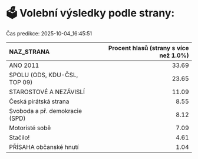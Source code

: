 # 🗳️ Volební výsledky podle strany:

Čas predikce: 2025-10-04_16:45:51

| NAZ_STRANA                     |   Procent hlasů (strany s více než 1.0%) |
|:-------------------------------|-----------------------------------------:|
| ANO 2011                       |                                    33.69 |
| SPOLU (ODS, KDU-ČSL, TOP 09)   |                                    23.65 |
| STAROSTOVÉ A NEZÁVISLÍ         |                                    11.09 |
| Česká pirátská strana          |                                     8.55 |
| Svoboda a př. demokracie (SPD) |                                     8.12 |
| Motoristé sobě                 |                                     7.09 |
| Stačilo!                       |                                     4.61 |
| PŘÍSAHA občanské hnutí         |                                     1.04 |
